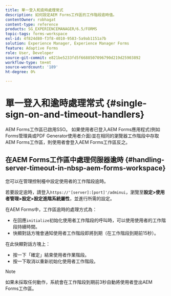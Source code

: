 ```yaml
---
title: 單一登入和逾時處理常式
description: 如何設定AEM Forms工作區的工作階段逾時值。
contentOwner: robhagat
content-type: reference
products: SG_EXPERIENCEMANAGER/6.5/FORMS
topic-tags: forms-workspace
exl-id: 4f824d80-f3f8-4010-9583-5a9ab1151a7b
solution: Experience Manager, Experience Manager Forms
feature: Adaptive Forms
role: User, Developer
source-git-commit: e821be5233fd5f6688507096790d219d25903892
workflow-type: tm+mt
source-wordcount: '189'
ht-degree: 0%

---
```


# 單一登入和逾時處理常式 {#single-sign-on-and-timeout-handlers}

AEM Forms工作區已啟用SSO。 如果使用者已登入AEM Forms應用程式(例如Forms管理員或PDF Generator使用者介面)並在相同的瀏覽器工作階段中存取AEM Forms工作區，則使用者會登入AEM Forms工作區反之。

## 在AEM Forms工作區中處理伺服器逾時 {#handling-server-timeout-in-nbsp-aem-forms-workspace}

您可以在管理控制檯中設定使用者的工作階段逾時。

若要設定逾時，請登入`https://'[server]:[port]'/adminui`，瀏覽至&#x200B;**設定>使用者管理>設定>設定進階系統屬性**，並進行所需的設定。

在AEM Forms中，工作區逾時的處理方式為：

* 在回應`initialize`初始化使用者工作階段的呼叫時，可以使用使用者的工作階段持續時間。
* 快顯對話方塊會通知使用者工作階段即將到期（在工作階段到期前15秒）。

在此快顯對話方塊上：

* 按一下「確定」結束使用者作業階段。
* 按一下取消以重新初始化使用者工作階段。

>[!NOTE]
>
>如果未採取任何動作，系統會在工作階段到期前3秒自動將使用者登出AEM Forms工作區。
